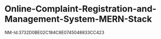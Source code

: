 # Online-Complaint-Registration-and-Management-System-MERN-Stack
NM-Id:3732D0BE02C184C8E0745048833CC423

